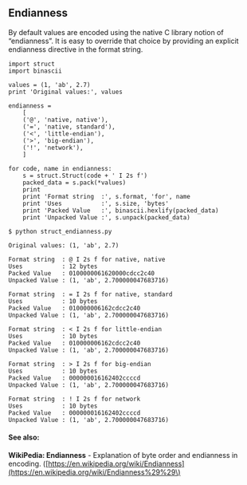 ## Endianness

By default values are encoded using the native C library notion of “endianness”. It is easy to override that choice by providing an explicit endianness directive in the format string.

```
import struct
import binascii

values = (1, 'ab', 2.7)
print 'Original values:', values

endianness = 
    [
    ('@', 'native, native'),
    ('=', 'native, standard'),
    ('<', 'little-endian'),
    ('>', 'big-endian'),
    ('!', 'network'),
    ]

for code, name in endianness:
    s = struct.Struct(code + ' I 2s f')
    packed_data = s.pack(*values)
    print
    print 'Format string  :', s.format, 'for', name
    print 'Uses           :', s.size, 'bytes'
    print 'Packed Value   :', binascii.hexlify(packed_data)
    print 'Unpacked Value :', s.unpack(packed_data)
```

```
$ python struct_endianness.py

Original values: (1, 'ab', 2.7)

Format string  : @ I 2s f for native, native
Uses           : 12 bytes
Packed Value   : 0100000061620000cdcc2c40
Unpacked Value : (1, 'ab', 2.700000047683716)

Format string  : = I 2s f for native, standard
Uses           : 10 bytes
Packed Value   : 010000006162cdcc2c40
Unpacked Value : (1, 'ab', 2.700000047683716)

Format string  : < I 2s f for little-endian
Uses           : 10 bytes
Packed Value   : 010000006162cdcc2c40
Unpacked Value : (1, 'ab', 2.700000047683716)

Format string  : > I 2s f for big-endian
Uses           : 10 bytes
Packed Value   : 000000016162402ccccd
Unpacked Value : (1, 'ab', 2.700000047683716)

Format string  : ! I 2s f for network
Uses           : 10 bytes
Packed Value   : 000000016162402ccccd
Unpacked Value : (1, 'ab', 2.700000047683716)
```

#### See also:

**WikiPedia: Endianness** - Explanation of byte order and endianness in encoding. \([https://en.wikipedia.org/wiki/Endianness](https://en.wikipedia.org/wiki/Endianness%29%29\)

